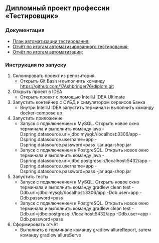 ## Дипломный проект профессии «Тестировщик»
### Документация
* <a href="https://github.com/17Ashbringer76/diplom/blob/main/Documents/Plan.md">План автоматизации тестирования;</a>
* <a href="https://github.com/17Ashbringer76/diplom/blob/main/Documents/Report.md">Отчёт по итогам автоматизированного тестирования;</a>
* <a href="https://github.com/17Ashbringer76/diplom/blob/main/Documents/Summary.md">Отчёт по итогам автоматизации;</a>

### Инструкция по запуску
1. Склонировать проект из репозитория
   * Открыть Git Bash и выполнить команду https://github.com/17Ashbringer76/diplom.git
2. Открыть проект в IDEA
   * Открыть проект с помощью IntelliJ IDEA Ultimate
3. Запустить контейнер с СУБД и симулятором сервисов Банка
   * Внутри IntelliJ IDEA запустить терминал и выполнить команду docker-compose up
4. Запустить приложение
   * Запуск с подключением к MySQL. Открыть новое окно терминала и выполнить команду java -Dspring.datasource.url=jdbc:mysql://localhost:3306/app -Dspring.datasource.username=app -Dspring.datasource.password=pass -jar aqa-shop.jar
   * Запуск с подключением к PostgreSQL. Открыть новое окно терминала и выполнить команду java -Dspring.datasource.url=jdbc:postgresql://localhost:5432/app -Dspring.datasource.username=app -Dspring.datasource.password=pass -jar aqa-shop.jar
5. Запустить тесты
   * Запуск с подключением к MySQL. Открыть новое окно терминала и выполнить команду gradlew clean test -Ddb.url=jdbc:mysql://localhost:3306/app -Ddb.user=app -Ddb.password=pass
   * Запуск с подключением к PostgreSQL. Открыть новое окно терминала и выполнить команду gradlew clean test -Ddb.url=jdbc:postgresql://localhost:5432/app -Ddb.user=app -Ddb.password=pass
6. Сформировать отчёт
   * Выполнить в терминале команду gradlew allureReport, затем команду gradlew allureServe